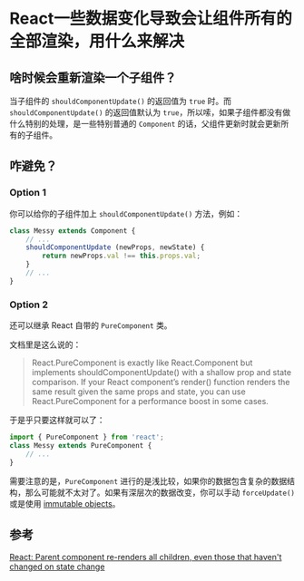 # React一些数据变化导致会让组件所有的全部渲染，用什么来解决

## 啥时候会重新渲染一个子组件？

当子组件的 `shouldComponentUpdate()` 的返回值为 `true` 时。而 `shouldComponentUpdate()` 的返回值默认为 `true`，所以嗦，如果子组件都没有做什么特别的处理，是一些特别普通的 `Component` 的话，父组件更新时就会更新所有的子组件。

## 咋避免？

### Option 1

你可以给你的子组件加上 `shouldComponentUpdate()` 方法，例如：

```javascript
class Messy extends Component {
    // ...
    shouldComponentUpdate (newProps, newState) {
        return newProps.val !== this.props.val;
    }
    // ...
}
```

### Option 2

还可以继承 React 自带的 `PureComponent` 类。

文档里是这么说的：

> React.PureComponent is exactly like React.Component but implements shouldComponentUpdate() with a shallow prop and state comparison.
> If your React component’s render() function renders the same result given the same props and state, you can use React.PureComponent for a performance boost in some cases.

于是乎只要这样就可以了：

```javascript
import { PureComponent } from 'react';
class Messy extends PureComponent {
    // ...
}
```

需要注意的是，`PureComponent` 进行的是浅比较，如果你的数据包含复杂的数据结构，那么可能就不太对了。如果有深层次的数据改变，你可以手动 `forceUpdate()` 或是使用 [immutable objects](https://facebook.github.io/immutable-js/)。

## 参考

[React: Parent component re-renders all children, even those that haven't changed on state change](https://stackoverflow.com/questions/40819992/react-parent-component-re-renders-all-children-even-those-that-havent-changed)